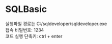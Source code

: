 # SQLBasic

실행파일 경로는 C:/sqldeveloper/sqldeveloper.exe
<br/>
접속 비밀번호: 1234 
<br/>
코드 실행 단축키: ctrl + enter
